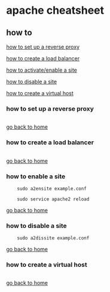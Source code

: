 # apache cheatsheet


## how to

[how to set up a reverse proxy][reverseP]

[how to create a load balancer][loadB]

[how to activate/enable a site][enable]

[how to disable a site][disable]

[how to create a virtual host][virtual]

[home]:#apache-cheatsheet
[reverseP]:#how-to-set-up-a-reverse-proxy
[loadB]:#how-to-create-a-load-balancer
[enable]:#how-to-enable-a-site
[disable]:#how-to-disable-a-site
[virtual]:#how-to-create-a-virtual-host



### how to set up a reverse proxy

```

```
[go back to home ][home]

### how to create a load balancer

```

```
[go back to home ][home]


### how to enable a site

```
    sudo a2ensite example.conf

    sudo service apache2 reload
```
[go back to home ][home]


### how to disable a site

```
    sudo a2dissite example.conf
```
[go back to home ][home]


### how to create a virtual host

```

```
[go back to home ][home]

